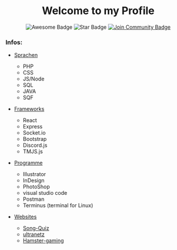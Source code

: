 <h1 align="center">Welcome to my Profile</h1>
<div align="center">
<img src="https://cdn.rawgit.com/sindresorhus/awesome/d7305f38d29fed78fa85652e3a63e154dd8e8829/media/badge.svg" alt="Awesome Badge"/>
<img src="https://img.shields.io/static/v1?label=%F0%9F%8C%9F&message=If%20Useful&style=style=flat&color=BC4E99" alt="Star Badge"/>
<a href="https://discord.gg/yJscwNSEXQ"><img src="https://img.shields.io/discord/843773190609174539.svg?style=flat&label=Join%20Community&color=7289DA" alt="Join Community Badge"/></a>
</div>

### Infos:
  - [Sprachen](#Sprachen)
      - PHP
      - CSS
      - JS/Node
      - SQL
      - JAVA
      - SQF
      
- [Frameworks](#Frameworks)
   - React
   - Express
   - Socket.io
   - Bootstrap
   - Discord.js
   - TMJS.js
   
 - [Programme](#Programme)
   - Illustrator 
   - InDesign
   - PhotoShop
   - visual studio code
   - Postman
   - Terminus (terminal for Linux)
   
      
- [Websites](#Websites)
  - [Song-Quiz](https://song-quiz.de) 
  - [ultranetz](https://ultranetz.com)
  - [Hamster-gaming](https://hamster-gaming.com) 

